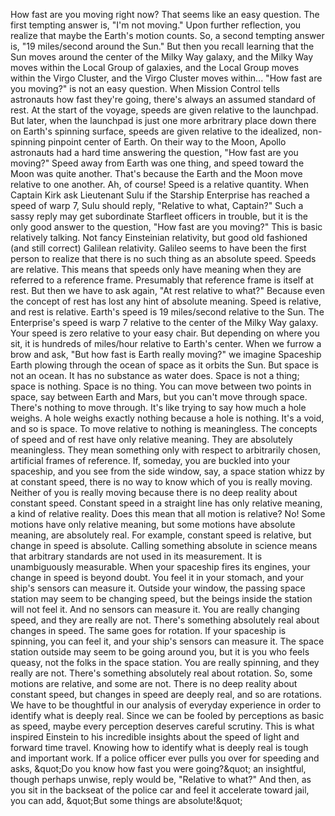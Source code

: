 
How fast are you moving right now?
That seems like an easy question.
The first tempting answer is,
&quot;I&#39;m not moving.&quot;
Upon further reflection,
you realize that maybe the Earth&#39;s motion counts.
So, a second tempting answer is,
&quot;19 miles/second around the Sun.&quot;
But then you recall learning that the Sun
moves around the center of the Milky Way galaxy,
and the Milky Way moves within the Local Group of galaxies,
and the Local Group moves within the Virgo Cluster,
and the Virgo Cluster moves within...
&quot;How fast are you moving?&quot;
is not an easy question.
When Mission Control tells astronauts
how fast they&#39;re going,
there&#39;s always an assumed standard of rest.
At the start of the voyage,
speeds are given relative to the launchpad.
But later, when the launchpad is
just one more arbritrary place
down there on Earth&#39;s spinning surface,
speeds are given relative to
the idealized, non-spinning pinpoint center of Earth.
On their way to the Moon,
Apollo astronauts had a hard time
answering the question,
&quot;How fast are you moving?&quot;
Speed away from Earth was one thing,
and speed toward the Moon was quite another.
That&#39;s because the Earth and the Moon
move relative to one another.
Ah, of course!
Speed is a relative quantity.
When Captain Kirk ask Lieutenant Sulu
if the Starship Enterprise has reached a speed of warp 7,
Sulu should reply, 
&quot;Relative to what, Captain?&quot;
Such a sassy reply
may get subordinate Starfleet officers in trouble,
but it is the only good answer
to the question, &quot;How fast are you moving?&quot;
This is basic relatively talking.
Not fancy Einsteinian relativity,
but good old fashioned (and still correct)
Galilean relativity.
Galileo seems to have been the first person
to realize that there is no such thing
as an absolute speed.
Speeds are relative.
This means that speeds only have meaning
when they are referred to a reference frame.
Presumably that reference frame is itself at rest.
But then we have to ask again,
&quot;At rest relative to what?&quot;
Because even the concept of rest
has lost any hint of absolute meaning.
Speed is relative, and rest is relative.
Earth&#39;s speed is 19 miles/second relative to the Sun.
The Enterprise&#39;s speed is warp 7
relative to the center of the Milky Way galaxy.
Your speed is zero relative to your easy chair.
But depending on where you sit,
it is hundreds of miles/hour relative to Earth&#39;s center.
When we furrow a brow and ask,
&quot;But how fast is Earth really moving?&quot;
we imagine Spaceship Earth
plowing through the ocean of space
as it orbits the Sun.
But space is not an ocean.
It has no substance as water does.
Space is not a thing;
space is nothing.
Space is no thing.
You can move between two points in space,
say between Earth and Mars,
but you can&#39;t move through space.
There&#39;s nothing to move through.
It&#39;s like trying to say how much a hole weighs.
A hole weighs exactly nothing
because a hole is nothing.
It&#39;s a void, and so is space.
To move relative to nothing is meaningless.
The concepts of speed and of rest
have only relative meaning.
They are absolutely meaningless.
They mean something
only with respect to arbitrarily chosen,
artificial frames of reference.
If, someday, you are buckled into your spaceship,
and you see from the side window, say,
a space station whizz by at constant speed,
there is no way to know which of you is really moving.
Neither of you is really moving
because there is no deep reality about constant speed.
Constant speed in a straight line
has only relative meaning,
a kind of relative reality.
Does this mean that all motion is relative?
No! Some motions have only relative meaning,
but some motions have absolute meaning,
are absolutely real.
For example, constant speed is relative,
but change in speed is absolute.
Calling something absolute in science
means that arbitrary standards are not used
in its measurement.
It is unambiguously measurable.
When your spaceship fires its engines,
your change in speed is beyond doubt.
You feel it in your stomach,
and your ship&#39;s sensors can measure it.
Outside your window,
the passing space station
may seem to be changing speed,
but the beings inside the station will not feel it.
And no sensors can measure it.
You are really changing speed,
and they are really are not.
There&#39;s something absolutely real
about changes in speed.
The same goes for rotation.
If your spaceship is spinning,
you can feel it,
and your ship&#39;s sensors can measure it.
The space station outside
may seem to be going around you,
but it is you who feels queasy,
not the folks in the space station.
You are really spinning,
and they really are not.
There&#39;s something absolutely real about rotation.
So, some motions are relative, and some are not.
There is no deep reality about constant speed,
but changes in speed are deeply real,
and so are rotations.
We have to be thoughtful
in our analysis of everyday experience
in order to identify what is deeply real.
Since we can be fooled by perceptions
as basic as speed,
maybe every perception deserves careful scrutiny.
This is what inspired Einstein
to his incredible insights
about the speed of light and forward time travel.
Knowing how to identify
what is deeply real
is tough and important work.
If a police officer ever pulls you over for speeding
and asks, &amp;quot;Do you know how fast you were going?&amp;quot;
an insightful, though perhaps unwise, reply
would be, &quot;Relative to what?&quot;
And then, as you sit in the backseat of the police car
and feel it accelerate toward jail,
you can add,
&amp;quot;But some things are absolute!&amp;quot;

